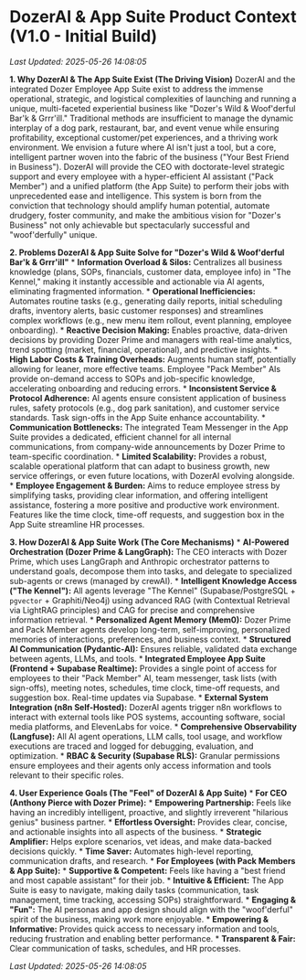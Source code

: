 # DozerAI & App Suite Product Context (V1.0 - Initial Build)
*Last Updated: 2025-05-26 14:08:05*

**1. Why DozerAI & The App Suite Exist (The Driving Vision)**
    DozerAI and the integrated Dozer Employee App Suite exist to address the immense operational, strategic, and logistical complexities of launching and running a unique, multi-faceted experiential business like "Dozer's Wild & Woof'derful Bar'k & Grrr'ill." Traditional methods are insufficient to manage the dynamic interplay of a dog park, restaurant, bar, and event venue while ensuring profitability, exceptional customer/pet experiences, and a thriving work environment.
    We envision a future where AI isn't just a tool, but a core, intelligent partner woven into the fabric of the business ("Your Best Friend in Business"). DozerAI will provide the CEO with doctorate-level strategic support and every employee with a hyper-efficient AI assistant ("Pack Member") and a unified platform (the App Suite) to perform their jobs with unprecedented ease and intelligence. This system is born from the conviction that technology should amplify human potential, automate drudgery, foster community, and make the ambitious vision for "Dozer's Business" not only achievable but spectacularly successful and "woof'derfully" unique.

**2. Problems DozerAI & App Suite Solve for "Dozer's Wild & Woof'derful Bar'k & Grrr'ill"**
    *   **Information Overload & Silos:** Centralizes all business knowledge (plans, SOPs, financials, customer data, employee info) in "The Kennel," making it instantly accessible and actionable via AI agents, eliminating fragmented information.
    *   **Operational Inefficiencies:** Automates routine tasks (e.g., generating daily reports, initial scheduling drafts, inventory alerts, basic customer responses) and streamlines complex workflows (e.g., new menu item rollout, event planning, employee onboarding).
    *   **Reactive Decision Making:** Enables proactive, data-driven decisions by providing Dozer Prime and managers with real-time analytics, trend spotting (market, financial, operational), and predictive insights.
    *   **High Labor Costs & Training Overheads:** Augments human staff, potentially allowing for leaner, more effective teams. Employee "Pack Member" AIs provide on-demand access to SOPs and job-specific knowledge, accelerating onboarding and reducing errors.
    *   **Inconsistent Service & Protocol Adherence:** AI agents ensure consistent application of business rules, safety protocols (e.g., dog park sanitation), and customer service standards. Task sign-offs in the App Suite enhance accountability.
    *   **Communication Bottlenecks:** The integrated Team Messenger in the App Suite provides a dedicated, efficient channel for all internal communications, from company-wide announcements by Dozer Prime to team-specific coordination.
    *   **Limited Scalability:** Provides a robust, scalable operational platform that can adapt to business growth, new service offerings, or even future locations, with DozerAI evolving alongside.
    *   **Employee Engagement & Burden:** Aims to reduce employee stress by simplifying tasks, providing clear information, and offering intelligent assistance, fostering a more positive and productive work environment. Features like the time clock, time-off requests, and suggestion box in the App Suite streamline HR processes.

**3. How DozerAI & App Suite Work (The Core Mechanisms)**
    *   **AI-Powered Orchestration (Dozer Prime & LangGraph):** The CEO interacts with Dozer Prime, which uses LangGraph and Anthropic orchestrator patterns to understand goals, decompose them into tasks, and delegate to specialized sub-agents or crews (managed by crewAI).
    *   **Intelligent Knowledge Access ("The Kennel"):** All agents leverage "The Kennel" (Supabase/PostgreSQL + `pgvector` + Graphiti/Neo4j) using advanced RAG (with Contextual Retrieval via LightRAG principles) and CAG for precise and comprehensive information retrieval.
    *   **Personalized Agent Memory (Mem0):** Dozer Prime and Pack Member agents develop long-term, self-improving, personalized memories of interactions, preferences, and business context.
    *   **Structured AI Communication (Pydantic-AI):** Ensures reliable, validated data exchange between agents, LLMs, and tools.
    *   **Integrated Employee App Suite (Frontend + Supabase Realtime):** Provides a single point of access for employees to their "Pack Member" AI, team messenger, task lists (with sign-offs), meeting notes, schedules, time clock, time-off requests, and suggestion box. Real-time updates via Supabase.
    *   **External System Integration (n8n Self-Hosted):** DozerAI agents trigger n8n workflows to interact with external tools like POS systems, accounting software, social media platforms, and ElevenLabs for voice.
    *   **Comprehensive Observability (Langfuse):** All AI agent operations, LLM calls, tool usage, and workflow executions are traced and logged for debugging, evaluation, and optimization.
    *   **RBAC & Security (Supabase RLS):** Granular permissions ensure employees and their agents only access information and tools relevant to their specific roles.

**4. User Experience Goals (The "Feel" of DozerAI & App Suite)**
    *   **For CEO (Anthony Pierce with Dozer Prime):**
        *   **Empowering Partnership:** Feels like having an incredibly intelligent, proactive, and slightly irreverent "hilarious genius" business partner.
        *   **Effortless Oversight:** Provides clear, concise, and actionable insights into all aspects of the business.
        *   **Strategic Amplifier:** Helps explore scenarios, vet ideas, and make data-backed decisions quickly.
        *   **Time Saver:** Automates high-level reporting, communication drafts, and research.
    *   **For Employees (with Pack Members & App Suite):**
        *   **Supportive & Competent:** Feels like having a "best friend and most capable assistant" for their job.
        *   **Intuitive & Efficient:** The App Suite is easy to navigate, making daily tasks (communication, task management, time tracking, accessing SOPs) straightforward.
        *   **Engaging & "Fun":** The AI personas and app design should align with the "woof'derful" spirit of the business, making work more enjoyable.
        *   **Empowering & Informative:** Provides quick access to necessary information and tools, reducing frustration and enabling better performance.
        *   **Transparent & Fair:** Clear communication of tasks, schedules, and HR processes.

*Last Updated: 2025-05-26 14:08:05*